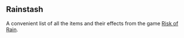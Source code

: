 ## Rainstash

A convenient list of all the items and their effects from the game [Risk of Rain](https://riskofraingame.com/ "Risk of Rain website").
